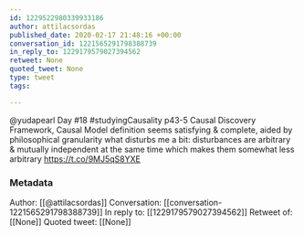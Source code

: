 ```yaml
---
id: 1229522980339933186
author: attilacsordas
published_date: 2020-02-17 21:48:16 +00:00
conversation_id: 1221565291798388739
in_reply_to: 1229179579027394562
retweet: None
quoted_tweet: None
type: tweet
tags:

---
```


@yudapearl Day #18 #studyingCausality p43-5 Causal Discovery Framework, Causal Model definition seems satisfying &amp; complete, aided by philosophical granularity what disturbs me a bit: disturbances are arbitrary &amp; mutually independent at the same time which makes them somewhat less arbitrary https://t.co/9MJ5qS8YXE

### Metadata

Author: [[@attilacsordas]]
Conversation: [[conversation-1221565291798388739]]
In reply to: [[1229179579027394562]]
Retweet of: [[None]]
Quoted tweet: [[None]]
